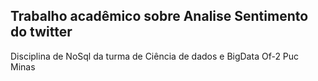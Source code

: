 Trabalho acadêmico sobre Analise Sentimento do twitter
---
Disciplina de NoSql da turma de Ciência de dados e BigData Of-2 Puc Minas
